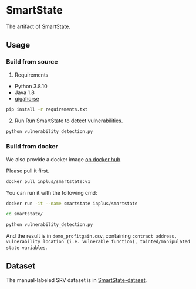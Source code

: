 # SmartState

The artifact of SmartState.

## Usage

### Build from source
1. Requirements
- Python 3.8.10
- Java 1.8
- [gigahorse](https://github.com/nevillegrech/gigahorse-toolchain)

```sh
pip install -r requirements.txt
```

2. Run
Run SmartState to detect vulnerabilities.

```sh 
python vulnerability_detection.py
```

### Build from docker

We also provide a docker image [on docker hub](https://hub.docker.com/r/inplus/smartstate/tags). 

Please pull it first.

```sh
docker pull inplus/smartstate:v1
```

You can run it with the following cmd:
```sh
docker run -it --name smartstate inplus/smartstate

cd smartstate/

python vulnerability_detection.py
```

And the result is in `demo_profitgain.csv`, containing `contract address, vulnerability location (i.e. vulnerable function), tainted/manipulated state variables`.


## Dataset 

The manual-labeled SRV dataset is in [SmartState-dataset](https://github.com/InPlusLab/SmartState-dataset).